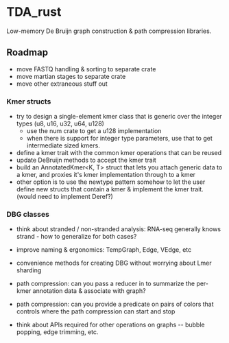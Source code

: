 # TDA_rust
Low-memory De Bruijn graph construction & path compression libraries.


## Roadmap

* move FASTQ handling & sorting to separate crate
* move martian stages to separate crate
* move other extraneous stuff out


### Kmer structs
* try to design a single-element kmer class that is generic over the integer types (u8, u16, u32, u64, u128) 
  * use the num crate to get a u128 implementation
  * when there is support for integer type parameters, use that to get intermediate sized kmers.
* define a kmer trait with the common kmer operations that can be reused
* update DeBruijn methods to accept the kmer trait
* build an AnnotatedKmer<K, T> struct that lets you attach generic data to a kmer, and proxies it's kmer implementation through to a kmer
* other option is to use the newtype pattern somehow to let the user define new structs that contain a kmer & implement the kmer trait. (would need to implement Deref?)




### DBG classes
* think about stranded / non-stranded analysis: RNA-seq generally knows strand - how to generalize for both cases?
* improve naming & ergonomics: TempGraph, Edge, VEdge, etc
* convenience methods for creating DBG without worrying about Lmer sharding
* path compression: can you pass a reducer in to summarize the per-kmer annotation data & associate with graph?
* path compression: can you provide a predicate on pairs of colors that controls where the path compression can start and stop

* think about APIs required for other operations on graphs -- bubble popping, edge trimming, etc.
